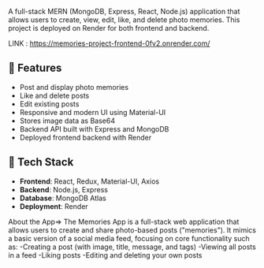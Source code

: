 A full-stack MERN (MongoDB, Express, React, Node.js) application that allows users to create, view, edit, like, and delete photo memories. This project is deployed on Render for both frontend and backend.

LINK : https://memories-project-frontend-0fv2.onrender.com/


## 🚀 Features

- Post and display photo memories
- Like and delete posts
- Edit existing posts
- Responsive and modern UI using Material-UI
- Stores image data as Base64
- Backend API built with Express and MongoDB
- Deployed frontend  backend with Render

## 🔧 Tech Stack

- **Frontend**: React, Redux, Material-UI, Axios
- **Backend**: Node.js, Express
- **Database**: MongoDB Atlas
- **Deployment**: Render


About the App=>
The Memories App is a full-stack web application that allows users to create and share photo-based posts ("memories"). It mimics a basic version of a social media feed, focusing on core functionality such as:
-Creating a post (with image, title, message, and tags)
-Viewing all posts in a feed
-Liking posts
-Editing and deleting your own posts
